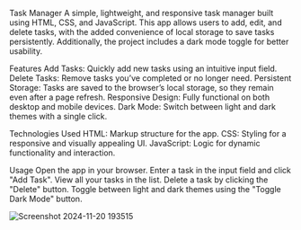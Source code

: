 Task Manager
A simple, lightweight, and responsive task manager built using HTML, CSS, and JavaScript. This app allows users to add, edit, and delete tasks, with the added convenience of local storage to save tasks persistently. Additionally, the project includes a dark mode toggle for better usability.

Features
Add Tasks: Quickly add new tasks using an intuitive input field.
Delete Tasks: Remove tasks you’ve completed or no longer need.
Persistent Storage: Tasks are saved to the browser’s local storage, so they remain even after a page refresh.
Responsive Design: Fully functional on both desktop and mobile devices.
Dark Mode: Switch between light and dark themes with a single click.

Technologies Used
HTML: Markup structure for the app.
CSS: Styling for a responsive and visually appealing UI.
JavaScript: Logic for dynamic functionality and interaction.

Usage
Open the app in your browser.
Enter a task in the input field and click "Add Task".
View all your tasks in the list.
Delete a task by clicking the "Delete" button.
Toggle between light and dark themes using the "Toggle Dark Mode" button.

![Screenshot 2024-11-20 193515](https://github.com/user-attachments/assets/fd3f10f7-1f57-4918-8f6d-07a37e346cf8)
